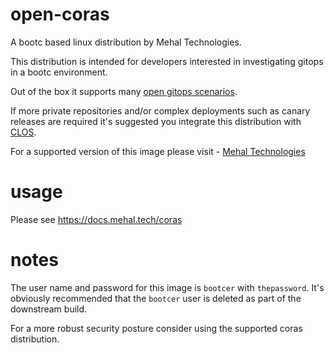 # open-coras
A bootc based linux distribution by Mehal Technologies.

This distribution is intended for developers interested in investigating gitops in a bootc environment.

Out of the box it supports many [open gitops scenarios](https://docs.mehal.tech/tutorials). 


If more private repositories and/or complex deployments such as canary releases are required it's suggested you integrate this distribution with [CLOS](https://docs.mehal.tech/clos).

For a supported version of this image please visit - [Mehal Technologies](https://docs.mehal.tech/coras)

# usage 

Please see https://docs.mehal.tech/coras

# notes

The user name and password for this image is `bootcer` with `thepassword`. It's obviously recommended that the `bootcer` user is deleted as part of the downstream build. 

For a more robust security posture consider using the supported coras distribution.

